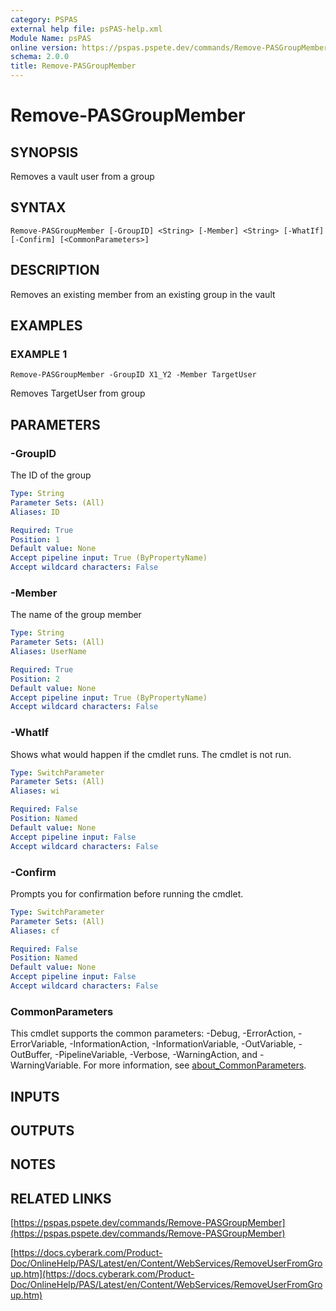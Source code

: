 ```yaml
---
category: PSPAS
external help file: psPAS-help.xml
Module Name: psPAS
online version: https://pspas.pspete.dev/commands/Remove-PASGroupMember
schema: 2.0.0
title: Remove-PASGroupMember
---
```


# Remove-PASGroupMember

## SYNOPSIS
Removes a vault user from a group

## SYNTAX

```
Remove-PASGroupMember [-GroupID] <String> [-Member] <String> [-WhatIf] [-Confirm] [<CommonParameters>]
```

## DESCRIPTION
Removes an existing member from an existing group in the vault

## EXAMPLES

### EXAMPLE 1
```
Remove-PASGroupMember -GroupID X1_Y2 -Member TargetUser
```

Removes TargetUser from group

## PARAMETERS

### -GroupID
The ID of the group

```yaml
Type: String
Parameter Sets: (All)
Aliases: ID

Required: True
Position: 1
Default value: None
Accept pipeline input: True (ByPropertyName)
Accept wildcard characters: False
```

### -Member
The name of the group member

```yaml
Type: String
Parameter Sets: (All)
Aliases: UserName

Required: True
Position: 2
Default value: None
Accept pipeline input: True (ByPropertyName)
Accept wildcard characters: False
```

### -WhatIf
Shows what would happen if the cmdlet runs.
The cmdlet is not run.

```yaml
Type: SwitchParameter
Parameter Sets: (All)
Aliases: wi

Required: False
Position: Named
Default value: None
Accept pipeline input: False
Accept wildcard characters: False
```

### -Confirm
Prompts you for confirmation before running the cmdlet.

```yaml
Type: SwitchParameter
Parameter Sets: (All)
Aliases: cf

Required: False
Position: Named
Default value: None
Accept pipeline input: False
Accept wildcard characters: False
```

### CommonParameters
This cmdlet supports the common parameters: -Debug, -ErrorAction, -ErrorVariable, -InformationAction, -InformationVariable, -OutVariable, -OutBuffer, -PipelineVariable, -Verbose, -WarningAction, and -WarningVariable. For more information, see [about_CommonParameters](http://go.microsoft.com/fwlink/?LinkID=113216).

## INPUTS

## OUTPUTS

## NOTES

## RELATED LINKS

[https://pspas.pspete.dev/commands/Remove-PASGroupMember](https://pspas.pspete.dev/commands/Remove-PASGroupMember)

[https://docs.cyberark.com/Product-Doc/OnlineHelp/PAS/Latest/en/Content/WebServices/RemoveUserFromGroup.htm](https://docs.cyberark.com/Product-Doc/OnlineHelp/PAS/Latest/en/Content/WebServices/RemoveUserFromGroup.htm)
